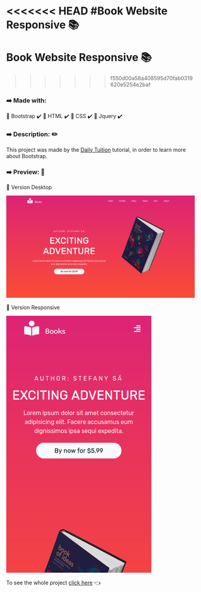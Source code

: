 <<<<<<< HEAD
#Book Website Responsive :books:
=======
# Book Website Responsive :books:
>>>>>>> f550d00a58a408595d70fab0319620e5254e2baf


### :arrow_right: Made with: 

:small_orange_diamond: Bootstrap  :heavy_check_mark:
:small_orange_diamond: HTML :heavy_check_mark:
:small_orange_diamond: CSS :heavy_check_mark:
:small_orange_diamond: Jquery :heavy_check_mark:


### :arrow_right: Description:  :pencil2:

This project was made by the [Daily Tuition](https://www.youtube.com/channel/UCrG2Z0usOCCdUTAr4D1A8mw) tutorial, in order to learn more about Bootstrap.

### :arrow_right: Preview: :eyes: 

:small_blue_diamond: Version Desktop

![Version Desktop](assets/preview-desktop.png)


:small_blue_diamond: Version Responsive

![Version Mobile](assets/preview-mobile.png)


To see the whole project [click here](https://stefanyvasc.github.io/Book-page-responsive/) :point_left:
